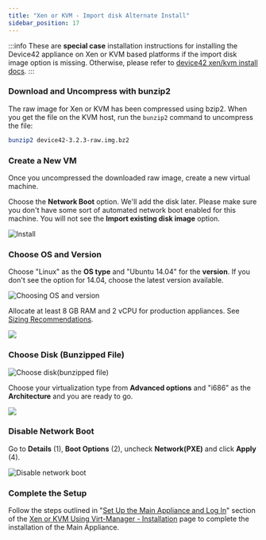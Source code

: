 ```yaml
---
title: "Xen or KVM - Import disk Alternate Install"
sidebar_position: 17
---
```


:::info
These are **special case** installation instructions for installing the Device42 appliance on Xen or KVM based platforms if the import disk image option is missing. Otherwise, please refer to [device42 xen/kvm install docs](getstarted/installation/installation-xen-or-kvm-using-virt-manager.md).
:::

### Download and Uncompress with bunzip2

The raw image for Xen or KVM has been compressed using bzip2. When you get the file on the KVM host, run the `bunzip2` command to uncompress the file:

```bash
bunzip2 device42-3.2.3-raw.img.bz2
```

### Create a New VM

Once you uncompressed the downloaded raw image, create a new virtual machine. 

Choose the **Network Boot** option. We'll add the disk later. Please make sure you don't have some sort of automated network boot enabled for this machine. You will not see the **Import existing disk image** option.

![Install](/assets/images/wpid2483-Install.png)

### Choose OS and Version

Choose "Linux" as the **OS type** and "Ubuntu 14.04" for the **version**. If you don't see the option for 14.04, choose the latest version available.

![Choosing OS and version](/assets/images/wpid2480-Choosing_OS_and_version.png)

Allocate at least 8 GB RAM and 2 vCPU for production appliances. See [Sizing Recommendations](sizing-recommendations.md).

![](/assets/images/wpid2484-media_1326264722468.png)

### Choose Disk (Bunzipped File)

![Choose disk(bunzipped file)](/assets/images/wpid2479-Choose_disk_bunzipped_file_.png)

Choose your virtualization type from **Advanced options** and "i686" as the **Architecture** and you are ready to go.

![](/assets/images/wpid2487-media_1352976855381.png)

### Disable Network Boot

Go to **Details** (1), **Boot Options** (2), uncheck **Network(PXE)** and click **Apply** (4).

![Disable network boot](/assets/images/wpid2481-Disable_network_boot.png)

### Complete the Setup

Follow the steps outlined in "[Set Up the Main Appliance and Log In](installation-xen-or-kvm-using-virt-manager.md#set-up-the-main-appliance-and-log-in)" section of the [Xen or KVM Using Virt-Manager - Installation](installation-xen-or-kvm-using-virt-manager.md) page to complete the installation of the Main Appliance. 
